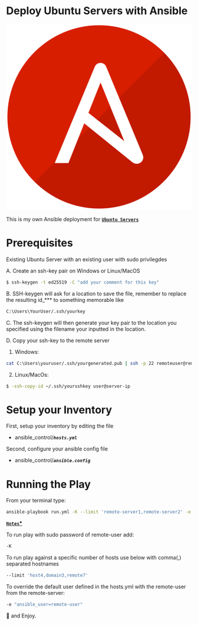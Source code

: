 # Deploy Ubuntu Servers with Ansible

![alt text](https://github.com/ansible/logos/blob/main/vscode-ansible-logo/vscode-ansible.png "Logo Title Text 1")

This is my own Ansible deployment for <strong><ins>`Ubuntu Servers`</ins></strong>

# Prerequisites

Existing Ubuntu Server with an existing user with sudo privilegdes

   A. Create an ssh-key pair on Windows or Linux/MacOS

```bash
$ ssh-keygen -t ed25519 -C "add your comment for this key"
```

   B. SSH-keygen will ask for a location to save the file, remember to replace the resulting id_*** to something memorable like

```bash
C:\Users\YourUser/.ssh/yourkey
```

   C. The ssh-keygen will then generate your key pair to the location you specified using the filename your inputted in the location.

   D. Copy your ssh-key to the remote server

1. Windows:

```bash
cat C:\Users\youruser/.ssh/yourgenerated.pub | ssh -p 22 remoteuser@remote-server-ip "mkdir -p ~/.ssh && cat >> ~/.ssh/authorized_keys" 
```
2. Linux/MacOs:

```bash
$ -ssh-copy-id ~/.ssh/yoursshkey user@server-ip
```

# Setup your Inventory

First, setup your inventory by editing the file

  * ansible_control/<strong>*`hosts.yml`*</strong>

Second, configure your ansible config file
  
  * ansible_control/<strong>*`ansible.config`*</strong>

# Running the Play

From your terminal type:

```bash
ansible-playbook run.yml -K --limit 'remote-server1,remote-server2' -e 'ansible_user=remoteuser'
```

<strong><ins>`Notes`*</ins></strong> 

To run play with sudo password of remote-user add:

```bash
-K
```

To run play against a specific number of hosts use below  with comma(,) separated  hostnames

```bash
--limit 'host4,domain3,remote7'
```

To override the default user defined in the hosts.yml with the remote-user from the remote-server:

```bash
-e "ansible_user=remote-user"
```

:beers: and Enjoy.